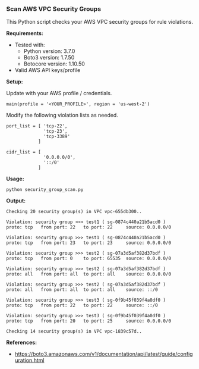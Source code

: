 ### Scan AWS VPC Security Groups

This Python script checks your AWS VPC security groups for rule violations.

**Requirements:**

* Tested with:
   * Python version: 3.7.0
   * Boto3 version: 1.7.50
   * Botocore version: 1.10.50
* Valid AWS API keys/profile

**Setup:**

Update with your AWS profile / credentials.

```
main(profile = '<YOUR_PROFILE>', region = 'us-west-2')
```

Modify the following violation lists as needed.

```
port_list = [ 'tcp-22',
              'tcp-23',
              'tcp-3389'
            ]

cidr_list = [
              '0.0.0.0/0',
              '::/0'
            ]
```

**Usage:**

```
python security_group_scan.py
```

**Output:**

```
Checking 20 security group(s) in VPC vpc-655db300..

Violation: security group >>> test1 ( sg-0874c440a21b5acd0 )
proto: tcp	 from port: 22	 to port: 22	 source: 0.0.0.0/0

Violation: security group >>> test1 ( sg-0874c440a21b5acd0 )
proto: tcp	 from port: 23	 to port: 23	 source: 0.0.0.0/0

Violation: security group >>> test2 ( sg-07a3d5af382d37bdf )
proto: tcp	 from port: 0	 to port: 65535	 source: 0.0.0.0/0

Violation: security group >>> test2 ( sg-07a3d5af382d37bdf )
proto: all	 from port: all	 to port: all	 source: 0.0.0.0/0

Violation: security group >>> test2 ( sg-07a3d5af382d37bdf )
proto: all	 from port: all	 to port: all	 source: ::/0

Violation: security group >>> test3 ( sg-0f9b45f039f4a0df0 )
proto: tcp	 from port: 22	 to port: 22	 source: ::/0

Violation: security group >>> test3 ( sg-0f9b45f039f4a0df0 )
proto: tcp	 from port: 20	 to port: 25	 source: 0.0.0.0/0

Checking 14 security group(s) in VPC vpc-1839c57d..

```

**References:**

* https://boto3.amazonaws.com/v1/documentation/api/latest/guide/configuration.html

